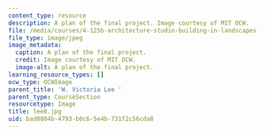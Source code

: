 ```yaml
---
content_type: resource
description: A plan of the final project. Image courtesy of MIT OCW.
file: /media/courses/4-125b-architecture-studio-building-in-landscapes-fall-2005/bad0804b4793b0c65e4b731f2c56cda8_lee8.jpg
file_type: image/jpeg
image_metadata:
  caption: A plan of the final project.
  credit: Image courtesy of MIT OCW.
  image-alt: A plan of the final project.
learning_resource_types: []
ocw_type: OCWImage
parent_title: 'W. Victoria Lee '
parent_type: CourseSection
resourcetype: Image
title: lee8.jpg
uid: bad0804b-4793-b0c6-5e4b-731f2c56cda8
---
```


